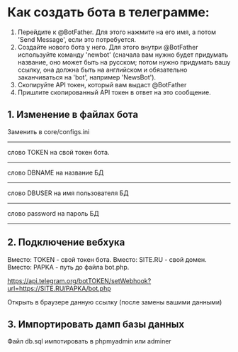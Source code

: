# Как создать бота в телеграмме:

1. Перейдите к @BotFather. Для этого нажмите на его имя, а потом 'Send Message', если это потребуется.
2. Создайте нового бота у него. Для этого внутри @BotFather используйте команду 'newbot' (сначала вам нужно будет придумать название, оно может быть на русском; потом нужно придумать вашу ссылку, она должна быть на английском и обязательно заканчиваться на 'bot', например 'NewsBot').
3. Скопируйте API токен, который вам выдаст @BotFather
4. Пришлите скопированный API токен в ответ на это сообщение.

## 1. Изменение в файлах бота

Заменить в core/configs.ini

--------------------

слово TOKEN на свой токен бота.

--------------------

слово DBNAME на название БД

--------------------

слово DBUSER на имя пользователя БД

--------------------

слово password на пароль БД

--------------------

## 2. Подключение вебхука

Вместо: TOKEN - свой токен бота.
Вместо: SITE.RU - свой домен.
Вместо: PAPKA - путь до файла bot.php.

https://api.telegram.org/botTOKEN/setWebhook?url=https://SITE.RU/PAPKA/bot.php

Открыть в браузере данную ссылку (после замены вашими данными)

## 3. Импортировать дамп базы данных
Файл
db.sql
импотировать в phpmyadmin или adminer